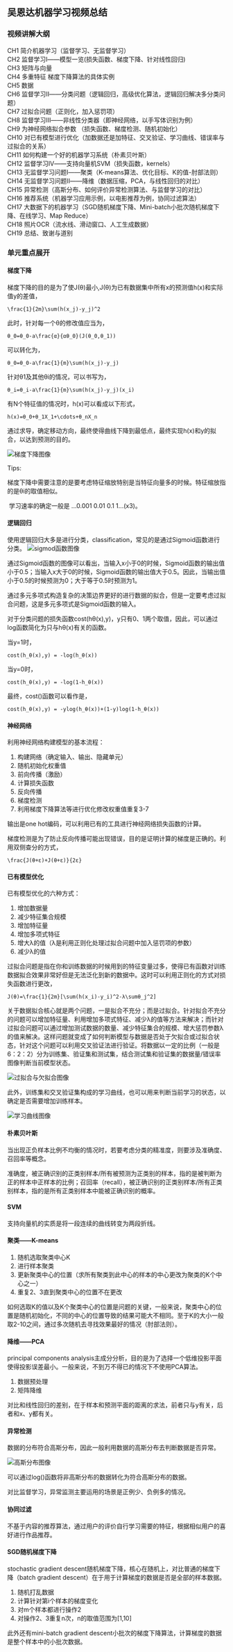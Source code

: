 ## 吴恩达机器学习视频总结

### 视频讲解大纲

CH1 简介机器学习（监督学习、无监督学习）</br>
CH2 监督学习Ⅰ——模型一览(损失函数、梯度下降、针对线性回归)</br>
CH3 矩阵与向量</br>
CH4 多重特征 梯度下降算法的具体实例</br>
CH5 数据</br>
CH6 监督学习Ⅱ——分类问题（逻辑回归，高级优化算法，逻辑回归解决多分类问题）</br>
CH7 过拟合问题（正则化，加入惩罚项）</br>
CH8 监督学习Ⅲ——非线性分类器（即神经网络，以手写体识别为例）</br>
CH9 为神经网络拟合参数 （损失函数、梯度检测、随机初始化）</br>
CH10 对已有模型进行优化（加数据还是加特征、交叉验证、学习曲线、错误率与过拟合的关系）</br>
CH11 如何构建一个好的机器学习系统（朴素贝叶斯）</br>
CH12 监督学习Ⅳ——支持向量机SVM（损失函数，kernels）</br>
CH13 无监督学习问题Ⅰ——聚类（K-means算法、优化目标、K的值-肘部法则）</br>
CH14 无监督学习问题Ⅱ——降维（数据压缩，PCA，与线性回归的对比）</br>
CH15 异常检测（高斯分布、如何评价异常检测算法、与监督学习的对比）</br>
CH16 推荐系统（机器学习应用示例，以电影推荐为例，协同过滤算法）</br>
CH17 大数据下的机器学习（SGD随机梯度下降、Mini-batch小批次随机梯度下降、在线学习、Map Reduce）</br>
CH18 照片OCR（流水线、滑动窗口、人工生成数据）</br>
CH19 总结、致谢与道别</br>


### 单元重点展开
#### 梯度下降
梯度下降的目的是为了使J(θ)最小,J(θ)为已有数据集中所有x的预测值h(x)和实际值y的差值，
```
\frac{1}{2m}\sum(h(x_j)-y_j)^2
```
此时，针对每一个θ的修改值应当为，

```
θ_0=θ_0-a\frac{α}{αθ_0}(J(θ_0,θ_1))
```
可以转化为，

```
θ_0=θ_0-a\frac{1}{m}\sum(h(x_j)-y_j)
```
针对θ1及其他θi的情况，可以书写为，
```
θ_i=θ_i-a\frac{1}{m}\sum(h(x_j)-y_j)(x_i)
```
有N个特征值的情况时，h(x)可以看成以下形式，
```
h(x)=θ_0+θ_1X_1+\cdots+θ_nX_n
```
通过求导，确定移动方向，最终使得曲线下降到最低点，最终实现h(x)和y的拟合，以达到预测的目的。

![梯度下降图像](C:\Users\胡晓慧\Desktop\Study\机器学习\笔记\img\吴恩达梯度下降.PNG)

Tips:

​	梯度下降中需要注意的是要考虑特征缩放特别是当特征向量多的时候。特征缩放指的是θi的取值相似。

​	学习速率的确定一般是 ...0.001  0.01  0.1  1...(x3)。

#### 逻辑回归
使用逻辑回归大多是进行分类，classification，常见的是通过Sigmoid函数进行分类。
![sigmod函数图像](C:\Users\胡晓慧\Desktop\Study\机器学习\笔记\img\sigmod函数.png)

通过Sigmoid函数的图像可以看出，当输入x小于0的时候，Sigmoid函数的输出值小于0.5；当输入x大于0的时候，Sigmoid函数的输出值大于0.5。因此，当输出值小于0.5的时候预测为0；大于等于0.5时预测为1。

通过多元多项式构造复杂的决策边界更好的进行数据的拟合，但是一定要考虑过拟合问题，这是多元多项式是Sigmoid函数的输入。

对于分类问题的损失函数cost(hθ(x),y)，y只有0、1两个取值，因此，可以通过log函数简化为只与hθ(x)有关的函数。

当y=1时，
```
cost(h_θ(x),y) = -log(h_θ(x))
```
当y=0时，
```
cost(h_θ(x),y) = -log(1-h_θ(x))
```
最终，cost()函数可以看作是，
```
cost(h_θ(x),y) = -ylog(h_θ(x))+(1-y)log(1-h_θ(x))
```


#### 神经网络

利用神经网络构建模型的基本流程：

1. 构建网络（确定输入、输出、隐藏单元）
2. 随机初始化权重值
3. 前向传播（激励）
4. 计算损失函数
5. 反向传播
6. 梯度检测
7. 利用梯度下降算法等进行优化修改权重值重复3-7

输出是one hot编码，可以利用已有的工具进行神经网络损失函数的计算。

梯度检测是为了防止反向传播可能出现错误，目的是证明计算的梯度是正确的。利用双侧查分的方式，
```
\frac{J(θ+ε)+J(θ+ε)}{2ε}
```


#### 已有模型优化

已有模型优化的六种方式：

1. 增加数据量
2. 减少特征集合规模
3. 增加特征量
4. 增加多项式特征
5. 增大λ的值（λ是利用正则化处理过拟合问题中加入惩罚项的参数）
6. 减少λ的值

过拟合问题是指在你和训练数据的时候用到的特征变量过多，使得已有函数对训练数据拟合效果非常好但是无法泛化到新的数据中。这时可以利用正则化的方式对损失函数进行更改，
```
J(θ)=\frac{1}{2m}[\sum(h(x_i)-y_i)^2-λ\sumθ_j^2]
```
关于数据拟合核心就是两个问题，一是拟合不充分；而是过拟合。针对拟合不充分的问题可以增加特征量、利用增加多项式特征、减少λ的值等方法来解决；而针对过拟合问题可以通过增加测试数据的数量、减少特征集合的规模、增大惩罚参数λ的值来解决。这样问题就变成了如何判断模型与数据是否处于欠拟合或过拟合状态，针对这个问题可以利用交叉验证法进行验证。将数据以一定的比例（一般是6：2：2）分为训练集、验证集和测试集，结合测试集和验证集的数据量/错误率图像判断当前模型状态。

![过拟合与欠拟合图像](C:\Users\胡晓慧\Desktop\Study\机器学习\笔记\img\过拟合与欠拟合.png)

此外，训练集和交叉验证集构成的学习曲线，也可以用来判断当前学习的状态，以确定是否需要增加训练样本。

![学习曲线图像](C:\Users\胡晓慧\Desktop\Study\机器学习\笔记\img\学习曲线.png)

#### 朴素贝叶斯

当出现正负样本比例不均衡的情况时，若要考虑分类的精准度，则要涉及准确度、召回率等概念。

准确度，被正确识别的正类别样本/所有被预测为正类别的样本，指的是被判断为正的样本中正样本的比例；召回率（recall），被正确识别的正类别样本/所有正类别样本，指的是所有正类别样本中能被正确识别的概率。

#### SVM

支持向量机的实质是将一段连续的曲线转变为两段折线。

#### 聚类——K-means

1. 随机选取聚类中心K
2. 进行样本聚类
3. 更新聚类中心的位置（求所有聚类到此中心的样本的中心更改为聚类的K个中心之一）
4. 重复2、3直到聚类中心的位置不在更改

如何选取K的值以及K个聚类中心的位置是问题的关键，一般来说，聚类中心的位置是随机初始化，不同的中心的位置导致的结果可能大不相同。至于K的大小一般取2-10之间，通过多次随机去寻找效果最好的情况（肘部法则）。

#### 降维——PCA

principal components analysis主成分分析，目的是为了选择一个低维投影平面使得投影误差最小。一般来说，不到万不得已的情况下不使用PCA算法。

1. 数据预处理
2. 矩阵降维

对比和线性回归的差别，在于样本和预测平面的距离的求法，前者只与y有关，后者和x、y都有关。

#### 异常检测

数据的分布符合高斯分布，因此一般利用数据的高斯分布去判断数据是否异常。

![高斯分布图像](C:\Users\胡晓慧\Desktop\Study\机器学习\笔记\img\高斯分布.png)

可以通过log()函数将非高斯分布的数据转化为符合高斯分布的数据。

对比监督学习，异常监测主要运用的场景是正例少、负例多的情况。

#### 协同过滤

不基于内容的推荐算法，通过用户的评价自行学习需要的特征，根据相似用户的喜好进行作品推荐。

#### SGD随机梯度下降

stochastic gradient descent随机梯度下降，核心在随机上，对比普通的梯度下降（batch gradient descent）在于用于计算梯度的数据是否是全部的样本数据。

1. 随机打乱数据
2. 计算针对第i个样本的梯度变化
3. 对m个样本都进行操作2
4. 对操作2、3重复n次，n的取值范围为[1,10]

此外还有mini-batch gradient descent小批次的梯度下降算法，计算梯度的数据是整个样本中的小批次数据。
